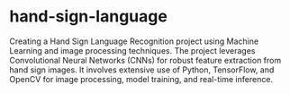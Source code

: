 # hand-sign-language
Creating a Hand Sign Language Recognition project using Machine Learning and image processing techniques. The project leverages Convolutional Neural Networks (CNNs) for robust feature extraction from hand sign images. It involves extensive use of Python, TensorFlow, and OpenCV for image processing, model training, and real-time inference.

